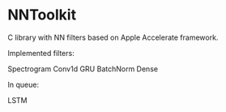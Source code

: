 # NNToolkit

C library with NN filters based on Apple Accelerate framework.

Implemented filters:

Spectrogram
Conv1d
GRU
BatchNorm
Dense

In queue:

LSTM



